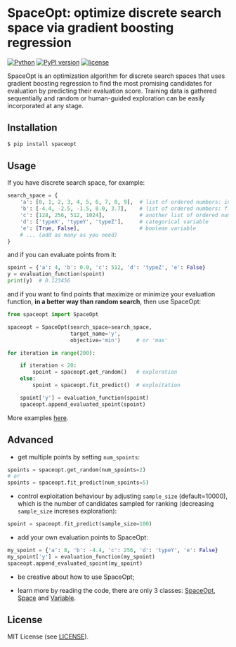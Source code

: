 # SpaceOpt: optimize discrete search space via gradient boosting regression

[![Python](https://img.shields.io/badge/Python-3.6%20%7C%203.7%20%7C%203.8-blue)](https://www.python.org/downloads/)
[![PyPI version](https://img.shields.io/pypi/v/spaceopt?color=1)](https://pypi.org/project/spaceopt/)
[![license](https://img.shields.io/pypi/l/spaceopt)](https://github.com/ar-nowaczynski/spaceopt)

SpaceOpt is an optimization algorithm for discrete search spaces that uses gradient boosting regression to find the most promising candidates for evaluation by predicting their evaluation score. Training data is gathered sequentially and random or human-guided exploration can be easily incorporated at any stage.

## Installation

```bash
$ pip install spaceopt
```

## Usage

If you have discrete search space, for example:

```python
search_space = {
    'a': [0, 1, 2, 3, 4, 5, 6, 7, 8, 9],  # list of ordered numbers: ints
    'b': [-4.4, -2.5, -1.5, 0.0, 3.7],    # list of ordered numbers: floats
    'c': [128, 256, 512, 1024],           # another list of ordered numbers
    'd': ['typeX', 'typeY', 'typeZ'],     # categorical variable
    'e': [True, False],                   # boolean variable
    # ... (add as many as you need)
}
```

and if you can evaluate points from it:

```python
spoint = {'a': 4, 'b': 0.0, 'c': 512, 'd': 'typeZ', 'e': False}
y = evaluation_function(spoint)
print(y)  # 0.123456
```

and if you want to find points that maximize or minimize your evaluation function, <b>in a better way than random search</b>, then use SpaceOpt:

```python
from spaceopt import SpaceOpt

spaceopt = SpaceOpt(search_space=search_space,
                    target_name='y',
                    objective='min')     # or 'max'

for iteration in range(200):

    if iteration < 20:
        spoint = spaceopt.get_random()   # exploration
    else:
        spoint = spaceopt.fit_predict()  # exploitation

    spoint['y'] = evaluation_function(spoint)
    spaceopt.append_evaluated_spoint(spoint)
```

More examples [here](https://github.com/ar-nowaczynski/spaceopt/tree/master/examples).

## Advanced

- get multiple points by setting `num_spoints`:
```python
spoints = spaceopt.get_random(num_spoints=2)
# or
spoints = spaceopt.fit_predict(num_spoints=5)
```

- control exploitation behaviour by adjusting `sample_size` (default=10000), which is the number of candidates sampled for ranking (decreasing `sample_size` increses exploration):
```python
spoint = spaceopt.fit_predict(sample_size=100)
```

- add your own evaluation points to SpaceOpt:
```python
my_spoint = {'a': 8, 'b': -4.4, 'c': 256, 'd': 'typeY', 'e': False}
my_spoint['y'] = evaluation_function(my_spoint)
spaceopt.append_evaluated_spoint(my_spoint)
```

- be creative about how to use SpaceOpt;

- learn more by reading the code, there are only 3 classes: [SpaceOpt](https://github.com/ar-nowaczynski/spaceopt/blob/master/spaceopt/optimizer.py), [Space](https://github.com/ar-nowaczynski/spaceopt/blob/master/spaceopt/space.py) and [Variable](https://github.com/ar-nowaczynski/spaceopt/blob/master/spaceopt/variable.py).

## License

MIT License (see [LICENSE](https://github.com/ar-nowaczynski/spaceopt/blob/master/LICENSE)).
